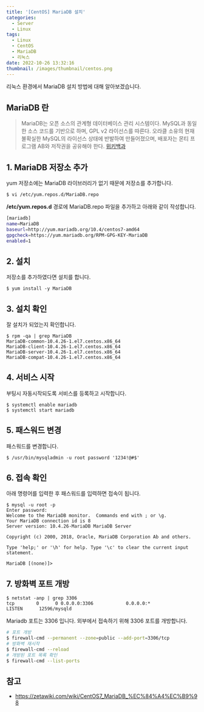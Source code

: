 ```yaml
---
title: '[CentOS] MariaDB 설치'
categories:
  - Server
  - Linux
tags:
  - Linux
  - CentOS
  - MariaDB
  - 리눅스
date: 2022-10-26 13:32:16
thumbnail: /images/thumbnail/centos.png
---
```


리눅스 환경에서 MariaDB 설치 방법에 대해 알아보겠습니다.

## MariaDB 란

> MariaDB는 오픈 소스의 관계형 데이터베이스 관리 시스템이다. MySQL과 동일한 소스 코드를 기반으로 하며, GPL v2 라이선스를 따른다. 오라클 소유의 현재 불확실한 MySQL의 라이선스 상태에 반발하여 만들어졌으며, 배포자는 몬티 프로그램 AB와 저작권을 공유해야 한다.
> [위키백과](https://ko.wikipedia.org/wiki/MariaDB)

## 1. MariaDB 저장소 추가

yum 저장소에는 MariaDB 라이브러리가 없기 때문에 저장소를 추가합니다.

```shell
$ vi /etc/yum.repos.d/MariaDB.repo
```

**/etc/yum.repos.d** 경로에 MariaDB.repo 파일을 추가하고 아래와 같이 작성합니다.

```bash
[mariadb]
name=MariaDB
baseurl=http://yum.mariadb.org/10.4/centos7-amd64
gpgcheck=https://yum.mariadb.org/RPM-GPG-KEY-MariaDB
enabled=1
```

## 2. 설치

저장소를 추가하였다면 설치를 합니다.

```shell
$ yum install -y MariaDB
```

## 3. 설치 확인

잘 설치가 되었는지 확인합니다.

```shell
$ rpm -qa | grep MariaDB
MariaDB-common-10.4.26-1.el7.centos.x86_64
MariaDB-client-10.4.26-1.el7.centos.x86_64
MariaDB-server-10.4.26-1.el7.centos.x86_64
MariaDB-compat-10.4.26-1.el7.centos.x86_64
```

## 4. 서비스 시작

부팅시 자동시작되도록 서비스를 등록하고 시작합니다.

```shell
$ systemctl enable mariadb
$ systemctl start mariadb
```

## 5. 패스워드 변경

패스워드를 변경합니다.

```shell
$ /usr/bin/mysqladmin -u root password '1234!@#$'
```

## 6. 접속 확인

아래 명령어를 입력한 후 패스워드를 입력하면 접속이 됩니다.

```shell
$ mysql -u root -p
Enter password:
Welcome to the MariaDB monitor.  Commands end with ; or \g.
Your MariaDB connection id is 8
Server version: 10.4.26-MariaDB MariaDB Server

Copyright (c) 2000, 2018, Oracle, MariaDB Corporation Ab and others.

Type 'help;' or '\h' for help. Type '\c' to clear the current input statement.

MariaDB [(none)]>
```

## 7. 방화벽 포트 개방

```shell
$ netstat -anp | grep 3306
tcp        0      0 0.0.0.0:3306            0.0.0.0:*               LISTEN      12596/mysqld
```

Mariadb 포트는 3306 입니다. 외부에서 접속하기 위해 3306 포트를 개방합니다.

```bash
# 포트 개방
$ firewall-cmd --permanent --zone=public --add-port=3306/tcp
# 방화벽 재시작
$ firewall-cmd --reload
# 개방된 포트 목록 확인
$ firewall-cmd --list-ports
```

## 참고

- https://zetawiki.com/wiki/CentOS7_MariaDB_%EC%84%A4%EC%B9%98
